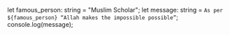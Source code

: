 let famous_person: string = "Muslim Scholar";
let message: string = `As per ${famous_person} “Allah makes the impossible possible”`;
console.log(message);
